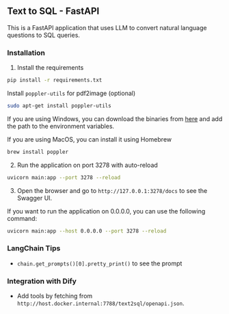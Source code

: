 ## Text to SQL - FastAPI

This is a FastAPI application that uses LLM to convert natural language questions to SQL queries.

### Installation

1. Install the requirements

```bash
pip install -r requirements.txt
```

Install `poppler-utils` for pdf2image (optional)

```bash
sudo apt-get install poppler-utils
```

If you are using Windows, you can download the binaries from [here](https://github.com/oschwartz10612/poppler-windows) and add the path to the environment variables.

If you are using MacOS, you can install it using Homebrew

```bash
brew install poppler
```

2. Run the application on port 3278 with auto-reload

```bash
uvicorn main:app --port 3278 --reload
```

3. Open the browser and go to `http://127.0.0.1:3278/docs` to see the Swagger UI.

If you want to run the application on 0.0.0.0, you can use the following command:

```bash
uvicorn main:app --host 0.0.0.0 --port 3278 --reload
```

### LangChain Tips

- `chain.get_prompts()[0].pretty_print()` to see the prompt

### Integration with Dify

- Add tools by fetching from `http://host.docker.internal:7788/text2sql/openapi.json`.
